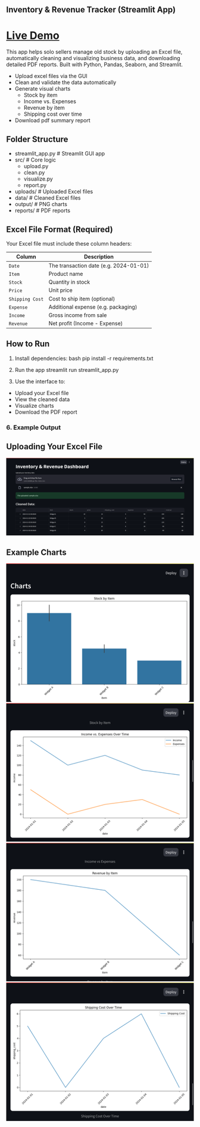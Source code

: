 ## Inventory & Revenue Tracker (Streamlit App) 
# [Live Demo](https://mvp-inventory-tracker.streamlit.app/)

This app helps solo sellers manage old stock by uploading an Excel file, automatically cleaning and visualizing business data, and downloading detailed PDF reports. Built with Python, Pandas, Seaborn, and Streamlit.

- Upload excel files via the GUI
- Clean and validate the data automatically
- Generate visual charts
  - Stock by item
  - Income vs. Expenses
  - Revenue by item
  - Shipping cost over time
- Download pdf summary report

## Folder Structure
- streamlit_app.py # Streamlit GUI app
- src/ # Core logic
  - upload.py
  - clean.py
  - visualize.py
  - report.py
- uploads/ # Uploaded Excel files
- data/ # Cleaned Excel files
- output/ # PNG charts
- reports/ # PDF reports

## Excel File Format (Required)
Your Excel file must include these column headers:

| Column          | Description                           |
|------------------|---------------------------------------|
| `Date`          | The transaction date (e.g. 2024-01-01) |
| `Item`          | Product name                           |
| `Stock`         | Quantity in stock                      |
| `Price`         | Unit price                             |
| `Shipping Cost` | Cost to ship item (optional)           |
| `Expense`       | Additional expense (e.g. packaging)    |
| `Income`        | Gross income from sale                 |
| `Revenue`       | Net profit (Income - Expense)          |

## How to Run

1. Install dependencies:
bash
pip install -r requirements.txt

2. Run the app
streamlit run streamlit_app.py

3. Use the interface to:
  - Upload your Excel file
  - View the cleaned data
  - Visualize charts
  - Download the PDF report

### 6. Example Output

## Uploading Your Excel File
![Upload Interface](assets/upload_form.png)

## Example Charts
![Stock by Item](assets/stock_by_item.png)
![Income vs Expenses Over Time](assets/income_vs_expenses_over_time.png)
![Revenue by Item](assets/revenue_by_item.png)
![Shipping Cost Over Time](assets/shipping_cost_over_time.png)
